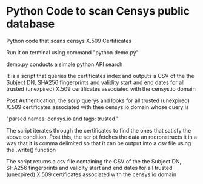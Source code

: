 # Python Code to scan Censys public database

Python code that scans censys X.509 Certificates

Run it on terminal using command "python demo.py"

demo.py conducts a simple python API search

It is a script that queries the certificates index and outputs a 
CSV of the the Subject DN, SHA256 fingerprints and validity start and end dates 
for all trusted (unexpired) X.509 certificates associated with the 
censys.io domain

Post Authentication, the scrip querys and looks for all trusted (unexpired)
X.509 certificates associated with thee censys.io domain whose query is

"parsed.names: censys.io and tags: trusted."

The script iterates through the certificates to find the ones that satisfy
the above condition. Post this, the script fetches the data an recronstructs
it in a way that it is comma delimited so that it can be output into a 
csv file using the .write() function

The script returns a csv file containing the CSV of the the Subject DN, SHA256 fingerprints and validity start and end dates 
for all trusted (unexpired) X.509 certificates associated with the 
censys.io domain
